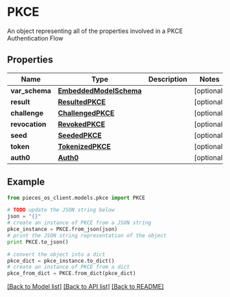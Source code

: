 # PKCE

An object representing all of the properties involved in a PKCE Authentication Flow

## Properties
Name | Type | Description | Notes
------------ | ------------- | ------------- | -------------
**var_schema** | [**EmbeddedModelSchema**](EmbeddedModelSchema.md) |  | [optional] 
**result** | [**ResultedPKCE**](ResultedPKCE.md) |  | [optional] 
**challenge** | [**ChallengedPKCE**](ChallengedPKCE.md) |  | [optional] 
**revocation** | [**RevokedPKCE**](RevokedPKCE.md) |  | [optional] 
**seed** | [**SeededPKCE**](SeededPKCE.md) |  | [optional] 
**token** | [**TokenizedPKCE**](TokenizedPKCE.md) |  | [optional] 
**auth0** | [**Auth0**](Auth0.md) |  | [optional] 

## Example

```python
from pieces_os_client.models.pkce import PKCE

# TODO update the JSON string below
json = "{}"
# create an instance of PKCE from a JSON string
pkce_instance = PKCE.from_json(json)
# print the JSON string representation of the object
print PKCE.to_json()

# convert the object into a dict
pkce_dict = pkce_instance.to_dict()
# create an instance of PKCE from a dict
pkce_from_dict = PKCE.from_dict(pkce_dict)
```
[[Back to Model list]](../README.md#documentation-for-models) [[Back to API list]](../README.md#documentation-for-api-endpoints) [[Back to README]](../README.md)



